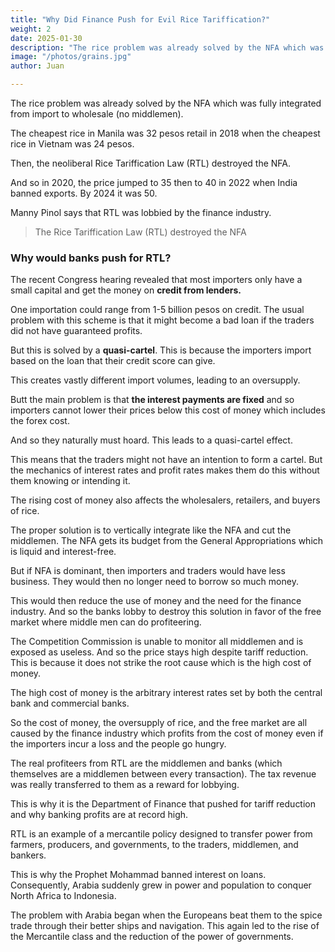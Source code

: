 ```yaml
---
title: "Why Did Finance Push for Evil Rice Tariffication?"
weight: 2
date: 2025-01-30
description: "The rice problem was already solved by the NFA which was fully integrated from import to wholesale"
image: "/photos/grains.jpg"
author: Juan

---
```



The rice problem was already solved by the NFA which was fully integrated from import to wholesale (no middlemen).

The cheapest rice in Manila was 32 pesos retail in 2018 when the cheapest rice in Vietnam was 24 pesos.

Then, the neoliberal Rice Tariffication Law (RTL) destroyed the NFA.

And so in 2020, the price jumped to 35 then to 40 in 2022 when India banned exports. By 2024 it was 50.

Manny Pinol says that RTL was lobbied by the finance industry.

> The Rice Tariffication Law (RTL) destroyed the NFA


### Why would banks push for RTL?

The recent Congress hearing revealed that most importers only have a small capital and get the money on **credit from lenders.**

One importation could range from 1-5 billion pesos on credit. The usual problem with this scheme is that it might become a bad loan if the traders did not have guaranteed profits.

But this is solved by a **quasi-cartel**. This is because the importers import based on the loan that their credit score can give.

This creates vastly different import volumes, leading to an oversupply.

Butt the main problem is that **the interest payments are fixed** and so importers cannot lower their prices below this cost of money which includes the forex cost. 

And so they naturally must hoard. This leads to a quasi-cartel effect. 

This means that the traders might not have an intention to form a cartel. But the mechanics of interest rates and profit rates makes them do this without them knowing or intending it. 

The rising cost of money also affects the wholesalers, retailers, and buyers of rice. 

The proper solution is to vertically integrate like the NFA and cut the middlemen. The NFA gets its budget from the General Appropriations which is liquid and interest-free. 


But if NFA is dominant, then importers and traders would have less business. They would then no longer need to borrow so much money. 

This would then reduce the use of money and the need for the finance industry. And so the banks lobby to destroy this solution in favor of the free market where middle men can do profiteering.

The Competition Commission is unable to monitor all middlemen and is exposed as useless. And so the price stays high despite tariff reduction. This is because it does not strike the root cause which is the high cost of money. 

The high cost of money is the arbitrary interest rates set by both the central bank and commercial banks. 

So the cost of money, the oversupply of rice, and the free market are all caused by the finance industry which profits from the cost of money even if the importers incur a loss and the people go hungry.

The real profiteers from RTL are the middlemen and banks (which themselves are a middlemen between every transaction). The tax revenue was really transferred to them as a reward for lobbying.

This is why it is the Department of Finance that pushed for tariff reduction and why banking profits are at record high.

RTL is an example of a mercantile policy designed to transfer power from farmers, producers, and governments, to the traders, middlemen, and bankers. 

This is why the Prophet Mohammad banned interest on loans. Consequently, Arabia suddenly grew in power and population to conquer North Africa to Indonesia.

The problem with Arabia began when the Europeans beat them to the spice trade through their better ships and navigation. This again led to the rise of the Mercantile class and the reduction of the power of governments. 


<!-- The big problem is that the rising cost of money does not only affect the importers, but also the people who will buy the rice. 

 because they have loans to repay. The main complaint of importer Jeannie Tan was the cost of money. 

If those billions were lent to farmers, it would incur a lot of admin costs and take ages to recover

But if they were lent to big traders then it's a quick and easy transaction

So they hoard it. 

At first, I was confused at why finance would prefer traders. Historically, lenders preyed on uneducated farmers who were easy to fool with usurious loans

Why would they switch from small easy prey to big (but high risk) customers?
fre market no proce control 

They were conned by the authors of the Rice Tariffication Law. 

https://www.facebook.com/100064616655120/posts/1023586816471864/

turn the rice industry into the oil industry.  was still in the business of nonprofit rice trading.  

The Philippines’ rice system has significantly declined since the 1983 economic crisis. On the supply side, irrigation and dams are inadequate and cartels control the distribution, causing production at high prices. On the demand side, the population has ballooned to over 100 million which reduces purchasing power since revenue must be divided among more people. Unable to increase production or defeat the cartel, Duterte goes for importation. This is precisely the cure against hoarders who will be stuck with expensive but unsellable stocks. So the cartel, by bribing the Food Council, attacks Duterte’s NFA. Duterte fights back by sacking the head of the Food Council. But instead of being a temporary measure, the importation will become a permanent policy through the rice tariffication bill which will eliminate quotas in favor of the WTO. 
 
Quota elimination is a sure way to destroy a country’s agriculture. Britain repealed its quotas in 1846, which caused British agriculture to decline and it ended up importing from the US. Britain nearly starved in 1914 when German U-boats cut off this flow of food. This policy was reversed with the EU Common Agricultural Policy.

Low tariffs are also bad. Mexico removed its rice tariffs after the 2008 food crisis and ended up destroying its own agriculture to the point that it had to raise tariffs to 20% in 2015. 

The tariffication bill will expose the country to future food crises. The root of the problem is the neoliberal / mercantile idea that food can be treated like manufactured goods (something for profit), so governments make them tradeable. But a person can survive without manufactured goods but cannot survive without food. So in realty, the policy of food should be more similar to the policy on immigration — and this is precisely what the EU has (a Frenchman can go to Germany to eat and vice versa). 

http://ibon.org/2018/08/%E2%80%8Bwhy-rice-tariffication-does-not-guarantee-lower-rice-prices/

1982 National Grains Retailers Board - marketing arm of NFA. Sells NFA rice 8% of pop
No stocks of NFA because prices were low 
-->